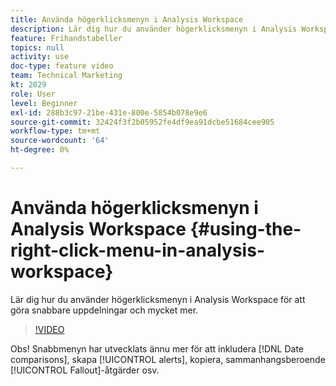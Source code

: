 ```yaml
---
title: Använda högerklicksmenyn i Analysis Workspace
description: Lär dig hur du använder högerklicksmenyn i Analysis Workspace för att göra snabbare uppdelningar och mycket mer.
feature: Frihandstabeller
topics: null
activity: use
doc-type: feature video
team: Technical Marketing
kt: 2029
role: User
level: Beginner
exl-id: 288b3c97-21be-431e-800e-5854b078e9e6
source-git-commit: 32424f3f2b05952fe4df9ea91dcbe51684cee905
workflow-type: tm+mt
source-wordcount: '64'
ht-degree: 0%

---
```


# Använda högerklicksmenyn i Analysis Workspace {#using-the-right-click-menu-in-analysis-workspace}

Lär dig hur du använder högerklicksmenyn i Analysis Workspace för att göra snabbare uppdelningar och mycket mer.

>[!VIDEO](https://video.tv.adobe.com/v/23981/?quality=12)

Obs! Snabbmenyn har utvecklats ännu mer för att inkludera [!DNL Date comparisons], skapa [!UICONTROL alerts], kopiera, sammanhangsberoende [!UICONTROL Fallout]-åtgärder osv.

